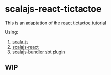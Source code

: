 # scalajs-react-tictactoe
This is an adaptation of the [react tictactoe tutorial](https://facebook.github.io/react/tutorial/tutorial.html)

Using:
1.  [scala-js](https://www.scala-js.org/)
1.  [scalajs-react](https://github.com/japgolly/scalajs-react)
1.  [scalajs-bundler sbt plugin](https://github.com/scalacenter/scalajs-bundler)

## WIP
